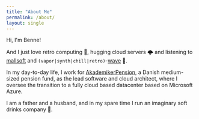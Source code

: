 ```yaml
---
title: "About Me"
permalink: /about/
layout: single
---
```


Hi, I'm Benne!

And I just love retro computing 💾, hugging cloud servers 🌩 and listening to [mallsoft](https://catsystemcorp.bandcamp.com/album/palm-mall-mars-remastered) and
`(vapor|synth|chill|retro)`-[wave](https://music.midwestcollective.us/track/resonance) 🐬.

In my day-to-day life, I work for [AkademikerPension](https://akademikerpension.dk), a Danish medium-sized pension fund, as the lead software and cloud architect, where I oversee the transition to a fully cloud based datacenter based on Microsoft Azure.

I am a father and a husband, and in my spare time I run an imaginary soft drinks company 🥤.
